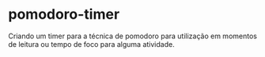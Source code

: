 # pomodoro-timer
Criando um timer para a técnica de pomodoro para utilização em momentos de leitura ou tempo de foco para alguma atividade.
